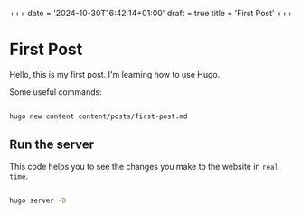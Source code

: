 +++
date = '2024-10-30T16:42:14+01:00'
draft = true
title = 'First Post'
+++

# First Post
Hello, this is my first post. I'm learning how to use Hugo.

Some useful commands:

```bash

hugo new content content/posts/first-post.md
```

## Run the server

This code helps you to see the changes you make to the website in `real time`.

```bash

hugo server -D
```